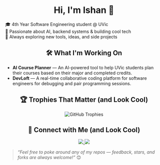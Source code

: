 
  <h1 align="center"> Hi, I'm Ishan 👋</h1>

🎓 4th Year Software Engineering student @ UVic  
🤖 Passionate about AI, backend systems & building cool tech  
🚀 Always exploring new tools, ideas, and side projects


<h2 align="center"> 🛠️ What I'm Working On</h2>

- **AI Course Planner** — An AI-powered tool to help UVic students plan their courses based on their major and completed credits.  
- **DevLoft** — A real-time collaborative coding platform for software engineers for debugging and pair programming sessions.


<h2 align="center"> 🏆 Trophies That Matter (and Look Cool)</h2>



<p align="center">
  <img 
    src="https://github-profile-trophy.vercel.app/?username=xIshanSandhux&theme=tokyonight&column=5&margin-w=15&margin-h=15&title=-Stars,-Followers,-Reviews" 
    alt="GitHub Trophies"/>
</p>



<h2 align="center"> 🤝 Connect with Me (and Look Cool)</h2>

<p align="center">
  <a href="https://www.linkedin.com/in/ishan-sandhu3121/">
    <img src="https://img.shields.io/badge/LinkedIn-blue?style=flat&logo=linkedin"/>
  </a>
  <a href="mailto:itsishan022@gmail.com">
    <img src="https://img.shields.io/badge/Email-D14836?style=flat&logo=gmail&logoColor=white"/>
  </a>
</p>

>  _*“Feel free to poke around any of my repos — feedback, stars, and forks are always welcome!”*_ 😊




